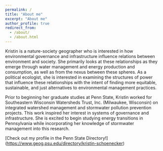 ```yaml
---
permalink: /
title: "About me"
excerpt: "About me"
author_profile: true
redirect_from: 
  - /about/
  - /about.html
---
```


Kristin is a nature-society geographer who is interested in how environmental governance and infrastructure influence relations between environment and society. She primarily looks at these relationships as they emerge through water management and energy production and consumption, as well as from the nexus between these spheres. As a political ecologist, she is interested in examining the structures of power that influence these relationships with the intent of finding more equitable, sustainable, and just alternatives to environmental management practices.

Prior to beginning her graduate studies at Penn State, Kristin worked for Southeastern Wisconsin Watersheds Trust, Inc. (Milwaukee, Wisconsin) on integrated watershed management and stormwater pollution prevention projects. This work inspired her interest in systems of governance and infrastructure. She is excited to begin studying energy transitions in Pennsylvania while incorporating her knowledge of stormwater management into this research.

[Check out my profile in the Penn State Directory!] (https://www.geog.psu.edu/directory/kristin-schoenecker)